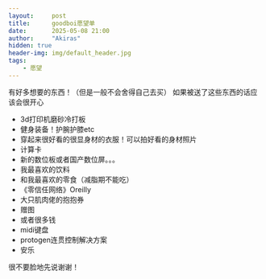```yaml
---
layout:     post
title:      goodboi愿望单
date:       2025-05-08 21:00
author:     "Akiras"
hidden: true
header-img: img/default_header.jpg
tags: 
    - 愿望
---
```


有好多想要的东西！（但是一般不会舍得自己去买）
如果被送了这些东西的话应该会很开心

- 3d打印机磨砂冷打板
- 健身装备！护腕护膝etc
- 穿起来很好看的很显身材的衣服！可以拍好看的身材照片
- 计算卡
- 新的数位板或者国产数位屏。。。
- 我最喜欢的饮料
- 和我最喜欢的零食（减脂期不能吃）
- 《零信任网络》Oreilly
- 大只肌肉佬的抱抱券
- 赠图
- 或者很多钱
- midi键盘
- protogen连贯控制解决方案
- 安乐

很不要脸地先说谢谢！